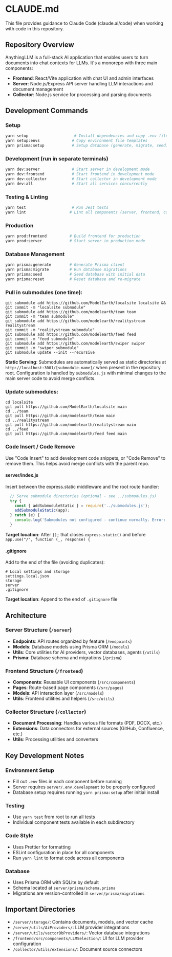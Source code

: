 # CLAUDE.md

This file provides guidance to Claude Code (claude.ai/code) when working with code in this repository.

## Repository Overview

AnythingLLM is a full-stack AI application that enables users to turn documents into chat contexts for LLMs. It's a monorepo with three main components:

- **Frontend**: React/Vite application with chat UI and admin interfaces
- **Server**: Node.js/Express API server handling LLM interactions and document management  
- **Collector**: Node.js service for processing and parsing documents

## Development Commands

### Setup
```bash
yarn setup                    # Install dependencies and copy .env files
yarn setup:envs              # Copy environment file templates
yarn prisma:setup            # Setup database (generate, migrate, seed)
```

### Development (run in separate terminals)
```bash
yarn dev:server              # Start server in development mode
yarn dev:frontend            # Start frontend in development mode  
yarn dev:collector           # Start collector in development mode
yarn dev:all                 # Start all services concurrently
```

### Testing & Linting
```bash
yarn test                    # Run Jest tests
yarn lint                   # Lint all components (server, frontend, collector)
```

### Production
```bash
yarn prod:frontend          # Build frontend for production
yarn prod:server            # Start server in production mode
```

### Database Management
```bash
yarn prisma:generate        # Generate Prisma client
yarn prisma:migrate         # Run database migrations
yarn prisma:seed            # Seed database with initial data
yarn prisma:reset           # Reset database and re-migrate
```

### Pull in submodules (one time):

	git submodule add https://github.com/ModelEarth/localsite localsite && 
	git commit -m "localsite submodule"
	git submodule add https://github.com/modelearth/team team
	git commit -m "team submodule"
	git submodule add https://github.com/modelearth/realitystream realitystream
	git commit -m "realitystream submodule"
	git submodule add https://github.com/modelearth/feed feed
	git commit -m "feed submodule"
	git submodule add https://github.com/modelearth/swiper swiper
	git commit -m "swiper submodule"
	git submodule update --init --recursive

**Static Serving**: Submodules are automatically served as static directories at `http://localhost:3001/[submodule-name]/` when present in the repository root. Configuration is handled by `submodules.js` with minimal changes to the main server code to avoid merge conflicts.

### Update submodules:

	cd localsite
	git pull https://github.com/ModelEarth/localsite main
	cd ../team
	git pull https://github.com/modelearth/team main
	cd ../realitystream
	git pull https://github.com/modelearth/realitystream main
	cd ../feed
	git pull https://github.com/modelearth/feed feed main


### Code Insert / Code Remove

Use "Code Insert" to add development code snippets, or "Code Remove" to remove them. This helps avoid merge conflicts with the parent repo.

#### server/index.js
Insert between the express.static middleware and the root route handler:

```javascript
  // Serve submodule directories (optional - see ../submodules.js)
  try {
    const { addSubmoduleStatic } = require('../submodules.js');
    addSubmoduleStatic(app);
  } catch (e) {
    console.log('Submodules not configured - continue normally. Error:', e.message);
  }
```

**Target location**: After `});` that closes `express.static()` and before `app.use("/", function (_, response) {`

#### .gitignore
Add to the end of the file (avoiding duplicates):

```
# Local settings and storage
settings.local.json
storage
server
.gitignore
```

**Target location**: Append to the end of `.gitignore` file

## Architecture

### Server Structure (`/server`)
- **Endpoints**: API routes organized by feature (`/endpoints`)
- **Models**: Database models using Prisma ORM (`/models`)
- **Utils**: Core utilities for AI providers, vector databases, agents (`/utils`)
- **Prisma**: Database schema and migrations (`/prisma`)

### Frontend Structure (`/frontend`)
- **Components**: Reusable UI components (`/src/components`)
- **Pages**: Route-based page components (`/src/pages`)
- **Models**: API interaction layer (`/src/models`)
- **Utils**: Frontend utilities and helpers (`/src/utils`)

### Collector Structure (`/collector`)
- **Document Processing**: Handles various file formats (PDF, DOCX, etc.)
- **Extensions**: Data connectors for external sources (GitHub, Confluence, etc.)
- **Utils**: Processing utilities and converters

## Key Development Notes

### Environment Setup
- Fill out `.env` files in each component before running
- Server requires `server/.env.development` to be properly configured
- Database setup requires running `yarn prisma:setup` after initial install

### Testing
- Use `yarn test` from root to run all tests
- Individual component tests available in each subdirectory

### Code Style
- Uses Prettier for formatting
- ESLint configuration in place for all components
- Run `yarn lint` to format code across all components

### Database
- Uses Prisma ORM with SQLite by default
- Schema located at `server/prisma/schema.prisma`
- Migrations are version-controlled in `server/prisma/migrations`

## Important Directories

- `/server/storage/`: Contains documents, models, and vector cache
- `/server/utils/AiProviders/`: LLM provider integrations
- `/server/utils/vectorDbProviders/`: Vector database integrations
- `/frontend/src/components/LLMSelection/`: UI for LLM provider configuration
- `/collector/utils/extensions/`: Document source connectors
